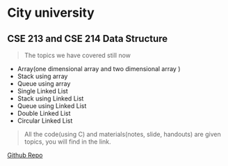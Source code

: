 # City university

## CSE 213 and CSE 214 Data Structure

> The topics we have covered still now

* Array(one dimensional array and two dimensional array )
* Stack using array
* Queue using array
* Single Linked List
* Stack using Linked List
* Queue using Linked List
* Double Linked List
* Circular Linked List

> All the code(using C) and materials(notes, slide, handouts) are given topics, you will find in the link.

[Github Repo](https://github.com/suptaphilip/CityUniversity-DataStructure)



